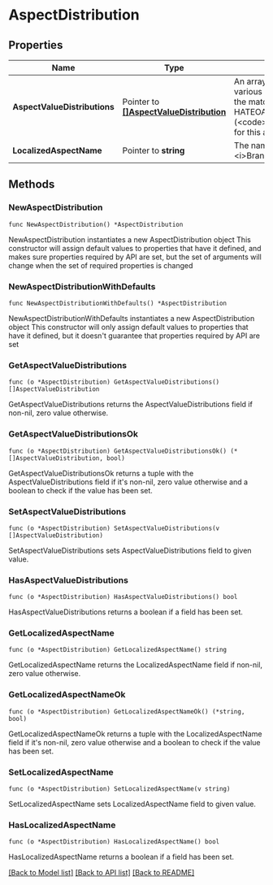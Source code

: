 # AspectDistribution

## Properties

Name | Type | Description | Notes
------------ | ------------- | ------------- | -------------
**AspectValueDistributions** | Pointer to [**[]AspectValueDistribution**](AspectValueDistribution.md) | An array of containers for the various values of the aspect and the match count, and a HATEOAS reference (&lt;code&gt;refinementHref&lt;/code&gt;) for this aspect. | [optional] 
**LocalizedAspectName** | Pointer to **string** | The name of an aspect, such as &lt;i&gt;Brand&lt;/i&gt;, &lt;i&gt;Color&lt;/i&gt;, etc. | [optional] 

## Methods

### NewAspectDistribution

`func NewAspectDistribution() *AspectDistribution`

NewAspectDistribution instantiates a new AspectDistribution object
This constructor will assign default values to properties that have it defined,
and makes sure properties required by API are set, but the set of arguments
will change when the set of required properties is changed

### NewAspectDistributionWithDefaults

`func NewAspectDistributionWithDefaults() *AspectDistribution`

NewAspectDistributionWithDefaults instantiates a new AspectDistribution object
This constructor will only assign default values to properties that have it defined,
but it doesn't guarantee that properties required by API are set

### GetAspectValueDistributions

`func (o *AspectDistribution) GetAspectValueDistributions() []AspectValueDistribution`

GetAspectValueDistributions returns the AspectValueDistributions field if non-nil, zero value otherwise.

### GetAspectValueDistributionsOk

`func (o *AspectDistribution) GetAspectValueDistributionsOk() (*[]AspectValueDistribution, bool)`

GetAspectValueDistributionsOk returns a tuple with the AspectValueDistributions field if it's non-nil, zero value otherwise
and a boolean to check if the value has been set.

### SetAspectValueDistributions

`func (o *AspectDistribution) SetAspectValueDistributions(v []AspectValueDistribution)`

SetAspectValueDistributions sets AspectValueDistributions field to given value.

### HasAspectValueDistributions

`func (o *AspectDistribution) HasAspectValueDistributions() bool`

HasAspectValueDistributions returns a boolean if a field has been set.

### GetLocalizedAspectName

`func (o *AspectDistribution) GetLocalizedAspectName() string`

GetLocalizedAspectName returns the LocalizedAspectName field if non-nil, zero value otherwise.

### GetLocalizedAspectNameOk

`func (o *AspectDistribution) GetLocalizedAspectNameOk() (*string, bool)`

GetLocalizedAspectNameOk returns a tuple with the LocalizedAspectName field if it's non-nil, zero value otherwise
and a boolean to check if the value has been set.

### SetLocalizedAspectName

`func (o *AspectDistribution) SetLocalizedAspectName(v string)`

SetLocalizedAspectName sets LocalizedAspectName field to given value.

### HasLocalizedAspectName

`func (o *AspectDistribution) HasLocalizedAspectName() bool`

HasLocalizedAspectName returns a boolean if a field has been set.


[[Back to Model list]](../README.md#documentation-for-models) [[Back to API list]](../README.md#documentation-for-api-endpoints) [[Back to README]](../README.md)


